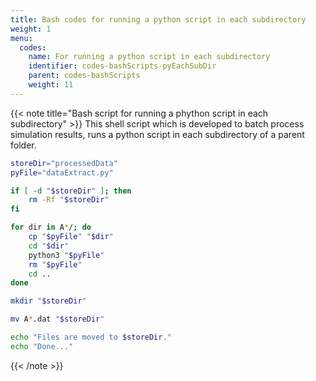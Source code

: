 ```yaml
---
title: Bash codes for running a python script in each subdirectory
weight: 1
menu:
  codes:
    name: For running a python script in each subdirectory
    identifier: codes-bashScripts-pyEachSubDir
    parent: codes-bashScripts
    weight: 11
---
```

{{< note title="Bash script for running a phython script in each subdirectory" >}}
This shell script which is developed to batch process simulation results, runs a python script in each subdirectory of a parent folder.
<br/>

```bash
storeDir="processedData"
pyFile="dataExtract.py"

if [ -d "$storeDir" ]; then
	rm -Rf "$storeDir"
fi

for dir in A*/; do
	cp "$pyFile" "$dir"
	cd "$dir"
	python3 "$pyFile"
	rm "$pyFile"
	cd ..
done

mkdir "$storeDir"

mv A*.dat "$storeDir"

echo "Files are moved to $storeDir."
echo "Done..."
```
{{< /note >}}